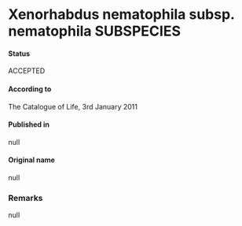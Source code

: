 # Xenorhabdus nematophila subsp. nematophila SUBSPECIES

#### Status
ACCEPTED

#### According to
The Catalogue of Life, 3rd January 2011

#### Published in
null

#### Original name
null

### Remarks
null